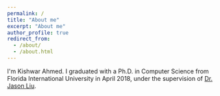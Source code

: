 ```yaml
---
permalink: /
title: "About me"
excerpt: "About me"
author_profile: true
redirect_from: 
  - /about/
  - /about.html
---
```


I'm Kishwar Ahmed. I graduated with a Ph.D. in Computer Science from
Florida International University in April 2018, under the supervision of
[Dr. Jason Liu](people.cis.fiu.edu/liux). 
